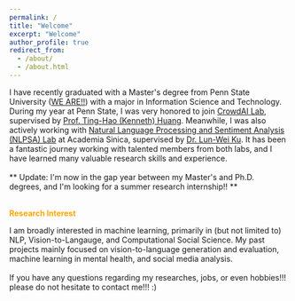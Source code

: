 ```yaml
---
permalink: /
title: "Welcome"
excerpt: "Welcome"
author_profile: true
redirect_from: 
  - /about/
  - /about.html
---
```

<!--<p style="color:orange"><b>Hello</b></p> -->
I have recently graduated with a Master's degree from Penn State University ([WE ARE!!](https://www.psu.edu/)) with a major in Information Science and Technology.
During my year at Penn State, I was very honored to join [CrowdAI Lab](https://crowd.ist.psu.edu/crowd-ai-lab.html), supervised by [Prof. Ting-Hao (Kenneth) Huang](https://crowd.ist.psu.edu/crowd-ai-lab.html). Meanwhile, I was also actively working with [Natural Language Processing and Sentiment Analysis (NLPSA) Lab](https://academiasinicanlplab.github.io) at Academia Sinica, supervised by [Dr. Lun-Wei Ku](https://www.iis.sinica.edu.tw/pages/lwku/). It has been a fantastic journey working with talented members from both labs, and I have learned many valuable research skills and experience. 
<br>
<br>
** Update: I'm now in the gap year between my Master's and Ph.D. degrees, and I'm looking for a summer research internship!! **
<br>
<br>
<p style="color:orange"><b>Research Interest</b></p>
I am broadly interested in machine learning, primarily in (but not limited to) NLP, Vision-to-Langauge, and Computational Social Science. My past projects mainly focused on vision-to-language generation and evaluation, machine learning in mental health, and social media analysis. 
<br>
<br>
If you have any questions regarding my researches, jobs, or even hobbies!!! please do not hesitate to contact me!!! :)

<!--LALALA
======
Exmaple Template -->


<!-- How to edit your site's GitHub repository -->
<!-- 
------
Example: editing a markdown file for a talk
![Editing a markdown file for a talk](/images/editing-talk.png) -->


